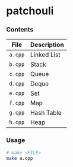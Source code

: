 # patchouli

### Contents
File | Description
-- | --
`a.cpp` | Linked List
`b.cpp` | Stack
`c.cpp` | Queue
`d.cpp` | Deque
`e.cpp` | Set
`f.cpp` | Map
`g.cpp` | Hash Table
`h.cpp` | Heap

### Usage
```bash
# make <FILE>
make a.cpp
```